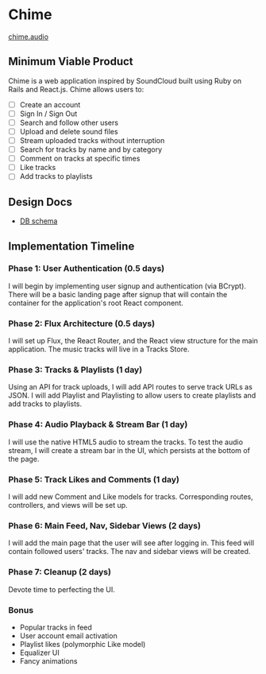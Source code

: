 # Chime

[chime.audio][chime]

[chime]: http://www.chime.audio

## Minimum Viable Product

Chime is a web application inspired by SoundCloud built using Ruby on Rails
and React.js. Chime allows users to:

<!-- This is a Markdown checklist. Use it to keep track of your progress! -->

- [ ] Create an account
- [ ] Sign In / Sign Out
- [ ] Search and follow other users
- [ ] Upload and delete sound files
- [ ] Stream uploaded tracks without interruption
- [ ] Search for tracks by name and by category
- [ ] Comment on tracks at specific times
- [ ] Like tracks
- [ ] Add tracks to playlists

## Design Docs
* [DB schema][schema]

[schema]: ./docs/schema.md

## Implementation Timeline

### Phase 1: User Authentication (0.5 days)

I will begin by implementing user signup and authentication (via
BCrypt). There will be a basic landing page after signup that will contain the
container for the application's root React component.

### Phase 2: Flux Architecture (0.5 days)
I will set up Flux, the React Router, and the React view structure for the main application. The music tracks will live in a Tracks Store.

### Phase 3: Tracks & Playlists (1 day)
Using an API for track uploads, I will add API routes to serve track URLs as JSON. I will add Playlist and Playlisting to allow users to create playlists and add tracks to playlists.

### Phase 4: Audio Playback & Stream Bar (1 day)
I will use the native HTML5 audio to stream the tracks. To test the audio stream, I will create a stream bar in the UI, which persists at the bottom of the page.

### Phase 5: Track Likes and Comments (1 day)
I will add new Comment and Like models for tracks. Corresponding routes, controllers, and views will be set up.

### Phase 6: Main Feed, Nav, Sidebar Views (2 days)
I will add the main page that the user will see after logging in. This feed
will contain followed users' tracks. The nav and sidebar views will be created.

### Phase 7: Cleanup (2 days)

Devote time to perfecting the UI.

### Bonus

- Popular tracks in feed
- User account email activation
- Playlist likes (polymorphic Like model)
- Equalizer UI
- Fancy animations
